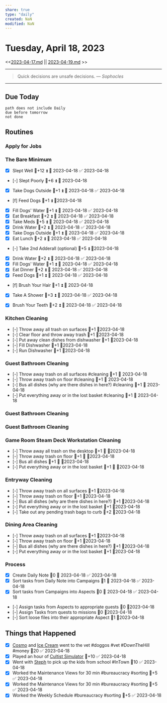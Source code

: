 ```yaml
---
share: true
type: "daily"
created: NaN 
modified: NaN
---
```

# Tuesday, April 18, 2023
<<[2023-04-17.md](./2023-04-17.md) || [2023-04-19.md](./2023-04-19.md) >>

---

> Quick decisions are unsafe decisions.
> — <cite>Sophocles</cite>

---
## Due Today
```tasks
path does not include Daily
due before tomorrow
not done
```
## Routines
### Apply for Jobs


### The Bare Minimum
- [x] Slept Well  🥄+12 ⏫ 📅 2023-04-18 ✅ 2023-04-18
- [-] Slept Poorly  🥄+6 ⏫ 📅 2023-04-18
- [x] Take Dogs Outside   🥄+1 ⏫ 📅 2023-04-18 ✅ 2023-04-18
- [f] Feed Dogs  🥄+1 ⏫ 📆2023-04-18
- [x] Fill Dogs' Water  🥄+1 ⏫ 📅 2023-04-18 ✅ 2023-04-18
- [x] Eat Breakfast  🥄+2 ⏫ 📅 2023-04-18 ✅ 2023-04-18
- [x] Take Meds   🥄+5 ⏫ 📅 2023-04-18 ✅ 2023-04-18
- [x] Drink Water   🥄+2 ⏫ 📅 2023-04-18 ✅ 2023-04-18
- [x] Take Dogs Outside   🥄+1 ⏫ 📅 2023-04-18 ✅ 2023-04-18
- [x] Eat Lunch  🥄+2 ⏫ 📅 2023-04-18 ✅ 2023-04-18
- [-] Take 2nd Adderall (optional)  🥄+5 ⏫ 📆2023-04-18
- [x] Drink Water  🥄+2 ⏫ 📅 2023-04-18 ✅ 2023-04-18
- [x] Fill Dogs' Water  🥄+1 ⏫ 📅 2023-04-18 ✅ 2023-04-18
- [x] Eat Dinner  🥄+2 ⏫ 📅 2023-04-18 ✅ 2023-04-18
- [x] Feed Dogs  🥄+1 ⏫ 📅 2023-04-18 ✅ 2023-04-18
- [f] Brush Your Hair  🥄+1 ⏫ 📅 2023-04-18
- [x] Take A Shower  🥄+3 ⏫ 📅 2023-04-18 ✅ 2023-04-18
- [x] Brush Your Teeth  🥄+2 ⏫ 📅 2023-04-18 ✅ 2023-04-18


### Kitchen Cleaning
- [-] Throw away all trash on surfaces  🥄+1 📆2023-04-18
- [-] Clear floor and throw away trash  🥄+1 📆2023-04-18
- [-] Put away clean dishes from dishwasher  🥄+1 📆2023-04-18
- [-] Fill Dishwasher  🥄+1 📆2023-04-18
- [-] Run Dishwasher  🥄+1 📆2023-04-18


### Guest Bathroom Cleaning
- [-] Throw away trash on all surfaces #cleaning 🥄+1 📅 2023-04-18
- [-] Throw away trash on floor #cleaning 🥄+1 📅 2023-04-18
- [-] Bus all dishes (why are there dishes in here?)  #cleaning 🥄+1 📅 2023-04-18
- [-] Put everything away or in the lost basket  #cleaning 🥄+1 📅 2023-04-18


### Guest Bathroom Cleaning


### Guest Bathroom Cleaning


### Game Room Steam Deck Workstation Cleaning
- [-] Throw away all trash on the desktop    🥄+1 🔼 📆2023-04-18
- [-] Throw away trash on floor   🥄+1 🔼  📆2023-04-18
- [-] Bus all dishes    🥄+1 🔼  📆2023-04-18
- [-] Put everything away or in the lost basket   🥄+1 🔼  📆2023-04-18


### Entryway Cleaning
- [-] Throw away trash on all surfaces   🥄+1 📆2023-04-18
- [-] Throw away trash on floor  🥄+1 📆2023-04-18
- [-] Bus all dishes (why are there dishes in here?)   🥄+1 📆2023-04-18
- [-] Put everything away or in the lost basket  🥄+1 📆2023-04-18
- [-] Take out any pending trash bags to curb   🥄+2 📆2023-04-18


### Dining Area Cleaning
- [-] Throw away trash on all surfaces   🥄+1 📆2023-04-18
- [-] Throw away trash on floor  🥄+1 📆2023-04-18
- [-] Bus all dishes (why are there dishes in here?)   🥄+1 📆2023-04-18
- [-] Put everything away or in the lost basket   🥄+1 📆2023-04-18


### Process
- [x] Create Daily Note 🥄0  📅 2023-04-18 ✅ 2023-04-18
- [x] Sort tasks from Daily Note into Campaigns  🥄1 📅 2023-04-18 ✅ 2023-04-18
- [x] Sort tasks from Campaigns into Aspects   🥄0 📅 2023-04-18 ✅ 2023-04-18
- [-] Assign tasks from Aspects to appropriate quests   🥄0 📆2023-04-18
- [-] Assign Tasks from quests to missions  🥄0 📆2023-04-18
- [-] Sort loose files into their appropriate Aspect  🥄1 📆2023-04-18




## 






## Things that Happened

- [x] [Cosmo](./Cosmo.md) and [Ice Cream](./Ice%20Cream.md) went to the vet #doggos #vet #DownTheHill #money 🥄20 ✅ 2023-04-18
- [x] Played an hour of [Cultist Simulator](Cultist%20Simulator.md) 🥄+10 ✅ 2023-04-18
- [x] Went with [Steph](./Stephanie%20Fear.md) to pick up the kids from school #InTown 🥄10 ✅ 2023-04-18
- [x] Worked the Maintenance Views for 30 min #bureaucracy #sorting 🥄+5 ✅ 2023-04-18
- [x] Worked the Maintenance Views for 30 min #bureaucracy #sorting 🥄+5 ✅ 2023-04-18
- [x] Worked the Weekly Schedule #bureaucracy #sorting 🥄+5 ✅ 2023-04-18